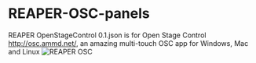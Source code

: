 # REAPER-OSC-panels

REAPER OpenStageControl 0.1.json is for Open Stage Control http://osc.ammd.net/, an amazing multi-touch OSC app for Windows, Mac and Linux
![REAPER OSC](https://github.com/ThrashJazzAssassin/REAPER-OSC-panels/blob/master/REAPER%20OpenStageControl%200.1.png)
